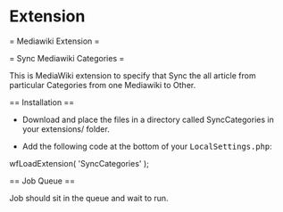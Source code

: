 # Extension
= Mediawiki Extension =

= Sync Mediawiki Categories =

This is MediaWiki extension to specify that Sync the all article from particular Categories from one Mediawiki to Other.

== Installation ==

* Download and place the files in a directory called SyncCategories in your extensions/ folder.

* Add the following code at the bottom of your <tt>LocalSettings.php</tt>:

<source lang="php">
wfLoadExtension( 'SyncCategories' );
</source>


== Job Queue ==

Job should sit in the queue and wait to run.


